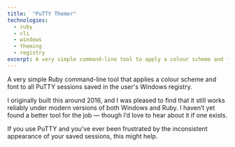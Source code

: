 ```yaml
---
title:  "PuTTY Themer"
technologies:
  - ruby
  - cli
  - windows
  - theming
  - registry
excerpt: A very simple command-line tool to apply a colour scheme and font to all PuTTY sessions saved in the user's registry. 
---
```

A very simple Ruby command-line tool that applies a colour scheme and font to all PuTTY sessions saved in the user's Windows registry.

I originally built this around 2016, and I was pleased to find that it still works reliably under modern versions of both Windows and Ruby. I haven’t yet found a better tool for the job — though I’d love to hear about it if one exists.

If you use PuTTY and you’ve ever been frustrated by the inconsistent appearance of your saved sessions, this might help.
